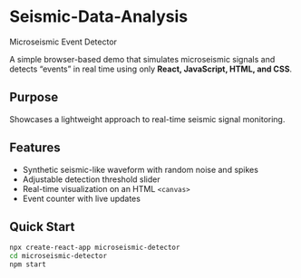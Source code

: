 # Seismic-Data-Analysis
  Microseismic Event Detector

A simple browser-based demo that simulates microseismic signals and detects “events” in real time using only **React, JavaScript, HTML, and CSS**.

## Purpose
Showcases a lightweight approach to real-time seismic signal monitoring.

## Features
- Synthetic seismic-like waveform with random noise and spikes
- Adjustable detection threshold slider
- Real-time visualization on an HTML `<canvas>`
- Event counter with live updates

## Quick Start
```bash
npx create-react-app microseismic-detector
cd microseismic-detector
npm start
